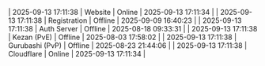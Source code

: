 | 2025-09-13 17:11:38 | Website | Online | 2025-09-13 17:11:34 |
| 2025-09-13 17:11:38 | Registration | Offline | 2025-09-09 16:40:23 |
| 2025-09-13 17:11:38 | Auth Server | Offline | 2025-08-18 09:33:31 |
| 2025-09-13 17:11:38 | Kezan (PvE) | Offline | 2025-08-03 17:58:02 |
| 2025-09-13 17:11:38 | Gurubashi (PvP) | Offline | 2025-08-23 21:44:06 |
| 2025-09-13 17:11:38 | Cloudflare | Online | 2025-09-13 17:11:34 |
